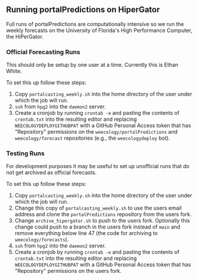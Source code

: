 ## Running portalPredictions on HiperGator

Full runs of portalPredictions are computationally intensive so we run the
weekly forecasts on the University of Florida's High Performance Computer, the
HiPerGator. 

### Official Forecasting Runs

This should only be setup by one user at a time. Currently this is Ethan White.

To set this up follow these steps:

1. Copy `portalcasting_weekly.sh` into the home directory of the user under
   which the job will run.
2. `ssh` from `hpg2` into the `daemon2` server.
3. Create a cronjob by running `crontab -e` and pasting the contents of
   `crontab.txt` into the resulting editor and replacing
   `WEECOLOGYDEPLOYGITHUBPAT` with a GitHub Personal Access token that has
   "Repository" permissions on the `weecology/portalPredictions` and
   `weecology/forecast` repositories (e.g., the `weecologydeploy` bot).

### Testing Runs

For development purposes it may be useful to set up unofficial runs that do not
get archived as official forecasts.

To set this up follow these steps:

1. Copy `portalcasting_weekly.sh` into the home directory of the user under
   which the job will run.
2. Change this copy of `portalcasting_weekly.sh` to use the users email
   address and clone the `portalPredictions` repository from the users fork.
3. Change `archive_hipergator.sh` to push to the users fork. Optionally this
   change could push to a branch in the users fork instead of `main` and remove everything below line 47 (the code for archiving to `weecology/forecasts`).
4. `ssh` from `hpg2` into the `daemon2` server.
5. Create a cronjob by running `crontab -e` and pasting the contents of
   `crontab.txt` into the resulting editor and replacing
   `WEECOLOGYDEPLOYGITHUBPAT` with a GitHub Personal Access token that has
   "Repository" permissions on the users fork.